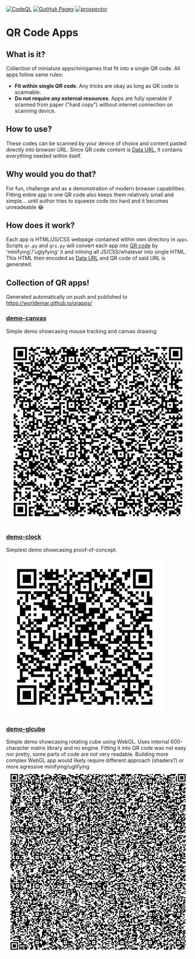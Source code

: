 [![CodeQL](https://github.com/worldemar/qrapps/actions/workflows/codeql.yml/badge.svg)](https://github.com/worldemar/qrapps/actions/workflows/codeql.yml)
[![GutHub Pages](https://github.com/worldemar/qrapps/actions/workflows/pages/pages-build-deployment/badge.svg)](https://github.com/worldemar/qrapps/actions/workflows/pages/pages-build-deployment)
[![prospector](https://github.com/worldemar/qrapps/actions/workflows/prospector.yml/badge.svg)](https://github.com/worldemar/qrapps/actions/workflows/prospector.yml)

# QR Code Apps

## What is it?
Collection of miniature apps/minigames that fit into a single QR code.
All apps follow same rules:

- **Fit within single QR code**. Any tricks are okay as long as QR code is scannable.
- **Do not require any external resources**. Apps are fully operable if scanned from paper ("hard copy") without internet connection on scanning device.

## How to use?
These codes can be scanned by your device of choice and content pasted directly into browser URL.
Since QR code content is [Data URL](https://en.wikipedia.org/wiki/Data_URI_scheme), it contains everything needed within itself.

## Why would you do that?
For fun, challenge and as a demonstration of modern browser capabilities.
Fitting entire app in one QR code also keeps them relatively small and simple... until author tries to squeeze code too hard and it becomes unreadeable 😂

## How does it work?
Each app is HTML/JS/CSS webpage contained within own directory in `apps`. Scripts `qr.py` and `qrs.py` will convert each app into [QR code](https://en.wikipedia.org/wiki/QR_code) by 'minifying'/'uglyfying' it and inlining all JS/CSS/whatever into single HTML. This HTML then encoded as [Data URL](https://en.wikipedia.org/wiki/Data_URI_scheme) and QR code of said URL is generated.

## Collection of QR apps!
Generated automatically on push and published to https://worldemar.github.io/qrapps/
### [demo-canvas](demo-canvas/minibundle.html)

Simple demo showcasing mouse tracking and canvas drawing

![demo-canvas](demo-canvas/qr.svg)

### [demo-clock](demo-clock/minibundle.html)

Simplest demo showcasing proof-of-concept.

![demo-clock](demo-clock/qr.svg)

### [demo-glcube](demo-glcube/minibundle.html)

Simple demo showcasing rotating cube using WebGL.
Uses internal 600-character matrix library and no engine.
Fitting it into QR code was not easy nor pretty, some parts of code are not very readable.
Building more complex WebGL app would likely require different approach (shaders?)
or more agressive minifying/uglifying
![demo-glcube](demo-glcube/qr.svg)

